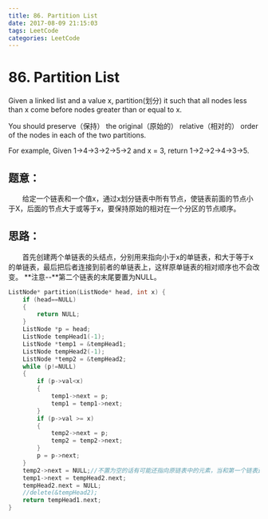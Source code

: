 ```yaml
---
title: 86. Partition List
date: 2017-08-09 21:15:03
tags: LeetCode
categories: LeetCode
---
```


# 86. Partition List

Given a linked list and a value x, partition(划分) it such that all nodes less than x come before nodes greater than or equal to x.

You should preserve（保持） the original（原始的） relative（相对的） order of the nodes in each of the two partitions.

For example,
Given 1->4->3->2->5->2 and x = 3,
return 1->2->2->4->3->5.

<!--more-->

## 题意：

　　给定一个链表和一个值x，通过x划分链表中所有节点，使链表前面的节点小于X，后面的节点大于或等于x，要保持原始的相对在一个分区的节点顺序。

## 思路：

　　首先创建两个单链表的头结点，分别用来指向小于x的单链表，和大于等于x的单链表，最后把后者连接到前者的单链表上，这样原单链表的相对顺序也不会改变。   **注意--**第二个链表的末尾要置为NULL。

```c++
ListNode* partition(ListNode* head, int x) {
	if (head==NULL)
	{
		return NULL;
	}
	ListNode *p = head;
	ListNode tempHead1(-1);
	ListNode *temp1 = &tempHead1;
	ListNode tempHead2(-1);
	ListNode *temp2 = &tempHead2;
	while (p!=NULL)
	{
		if (p->val<x)
		{
			temp1->next = p;
			temp1 = temp1->next;
		}
		if (p->val >= x)
		{
			temp2->next = p;
			temp2 = temp2->next;
		}
		p = p->next;
	}
	temp2->next = NULL;//不置为空的话有可能还指向原链表中的元素，当和第一个链表连接起来的时候回造成环的出现，导致错误
	temp1->next = tempHead2.next;
	tempHead2.next = NULL;
	//delete(&tempHead2);
	return tempHead1.next;
}
```

